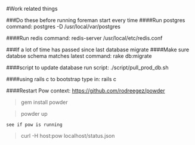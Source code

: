 #Work related things

###Do these before running foreman start every time 
####Run postgres 
command: postgres -D /usr/local/var/postgres

####Run redis
command: redis-server /usr/local/etc/redis.conf

###If a lot of time has passed since last database migrate
####Make sure databse schema matches latest
command: rake db:migrate

####script to update database
run script: ./script/pull_prod_db.sh

####using rails c to bootstrap
type in: rails c

####Restart Pow
context: https://github.com/rodreegez/powder
> gem install powder

> powder up

`see if pow is running`
> curl -H host:pow localhost/status.json

